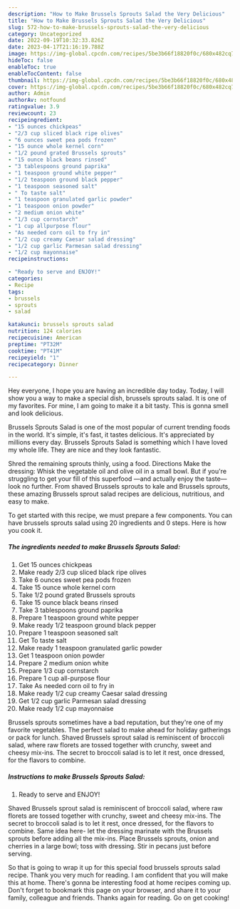 ```yaml
---
description: "How to Make Brussels Sprouts Salad the Very Delicious"
title: "How to Make Brussels Sprouts Salad the Very Delicious"
slug: 572-how-to-make-brussels-sprouts-salad-the-very-delicious
category: Uncategorized
date: 2022-09-19T10:32:33.826Z
date: 2023-04-17T21:16:19.788Z
image: https://img-global.cpcdn.com/recipes/5be3b66f18820f0c/680x482cq70/brussels-sprouts-salad-recipe-main-photo.jpg
hideToc: false
enableToc: true
enableTocContent: false
thumbnail: https://img-global.cpcdn.com/recipes/5be3b66f18820f0c/680x482cq70/brussels-sprouts-salad-recipe-main-photo.jpg
cover: https://img-global.cpcdn.com/recipes/5be3b66f18820f0c/680x482cq70/brussels-sprouts-salad-recipe-main-photo.jpg
author: Admin
authorAv: notfound
ratingvalue: 3.9
reviewcount: 23
recipeingredient:
- "15 ounces chickpeas"
- "2/3 cup sliced black ripe olives"
- "6 ounces sweet pea pods frozen"
- "15 ounce whole kernel corn"
- "1/2 pound grated Brussels sprouts"
- "15 ounce black beans rinsed"
- "3 tablespoons ground paprika"
- "1 teaspoon ground white pepper"
- "1/2 teaspoon ground black pepper"
- "1 teaspoon seasoned salt"
- " To taste salt"
- "1 teaspoon granulated garlic powder"
- "1 teaspoon onion powder"
- "2 medium onion white"
- "1/3 cup cornstarch"
- "1 cup allpurpose flour"
- "As needed corn oil to fry in"
- "1/2 cup creamy Caesar salad dressing"
- "1/2 cup garlic Parmesan salad dressing"
- "1/2 cup mayonnaise"
recipeinstructions:

- "Ready to serve and ENJOY!"
categories:
- Recipe
tags:
- brussels
- sprouts
- salad

katakunci: brussels sprouts salad 
nutrition: 124 calories
recipecuisine: American
preptime: "PT32M"
cooktime: "PT41M"
recipeyield: "1"
recipecategory: Dinner

---
```



Hey everyone, I hope you are having an incredible day today. Today, I will show you a way to make a special dish, brussels sprouts salad. It is one of my favorites. For mine, I am going to make it a bit tasty. This is gonna smell and look delicious.

Brussels Sprouts Salad is one of the most popular of current trending foods in the world. It's simple, it's fast, it tastes delicious. It's appreciated by millions every day. Brussels Sprouts Salad is something which I have loved my whole life. They are nice and they look fantastic.

Shred the remaining sprouts thinly, using a food. Directions Make the dressing: Whisk the vegetable oil and olive oil in a small bowl. But if you&#39;re struggling to get your fill of this superfood —and actually enjoy the taste—look no further. From shaved Brussels sprouts to kale and Brussels sprouts, these amazing Brussels sprout salad recipes are delicious, nutritious, and easy to make.


To get started with this recipe, we must prepare a few components. You can have brussels sprouts salad using 20 ingredients and 0 steps. Here is how you cook it.

<!--inarticleads1-->

##### The ingredients needed to make Brussels Sprouts Salad:

1. Get 15 ounces chickpeas
1. Make ready 2/3 cup sliced black ripe olives
1. Take 6 ounces sweet pea pods frozen
1. Take 15 ounce whole kernel corn
1. Take 1/2 pound grated Brussels sprouts
1. Take 15 ounce black beans rinsed
1. Take 3 tablespoons ground paprika
1. Prepare 1 teaspoon ground white pepper
1. Make ready 1/2 teaspoon ground black pepper
1. Prepare 1 teaspoon seasoned salt
1. Get  To taste salt
1. Make ready 1 teaspoon granulated garlic powder
1. Get 1 teaspoon onion powder
1. Prepare 2 medium onion white
1. Prepare 1/3 cup cornstarch
1. Prepare 1 cup all-purpose flour
1. Take As needed corn oil to fry in
1. Make ready 1/2 cup creamy Caesar salad dressing
1. Get 1/2 cup garlic Parmesan salad dressing
1. Make ready 1/2 cup mayonnaise


Brussels sprouts sometimes have a bad reputation, but they&#39;re one of my favorite vegetables. The perfect salad to make ahead for holiday gatherings or pack for lunch. Shaved Brussels sprout salad is reminiscent of broccoli salad, where raw florets are tossed together with crunchy, sweet and cheesy mix-ins. The secret to broccoli salad is to let it rest, once dressed, for the flavors to combine. 

<!--inarticleads2-->

##### Instructions to make Brussels Sprouts Salad:


1. Ready to serve and ENJOY!

Shaved Brussels sprout salad is reminiscent of broccoli salad, where raw florets are tossed together with crunchy, sweet and cheesy mix-ins. The secret to broccoli salad is to let it rest, once dressed, for the flavors to combine. Same idea here- let the dressing marinate with the Brussels sprouts before adding all the mix-ins. Place Brussels sprouts, onion and cherries in a large bowl; toss with dressing. Stir in pecans just before serving. 

So that is going to wrap it up for this special food brussels sprouts salad recipe. Thank you very much for reading. I am confident that you will make this at home. There's gonna be interesting food at home recipes coming up. Don't forget to bookmark this page on your browser, and share it to your family, colleague and friends. Thanks again for reading. Go on get cooking!
